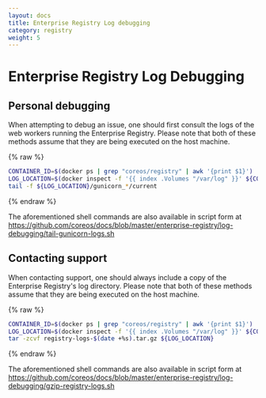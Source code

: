 ```yaml
---
layout: docs
title: Enterprise Registry Log debugging
category: registry
weight: 5
---
```


# Enterprise Registry Log Debugging

## Personal debugging

When attempting to debug an issue, one should first consult the logs of the web workers running the Enterprise Registry.
Please note that both of these methods assume that they are being executed on the host machine.

{% raw %}
```sh
CONTAINER_ID=$(docker ps | grep "coreos/registry" | awk '{print $1}')
LOG_LOCATION=$(docker inspect -f '{{ index .Volumes "/var/log" }}' ${CONTAINER_ID})
tail -f ${LOG_LOCATION}/gunicorn_*/current
```
{% endraw %}

The aforementioned shell commands are also available in script form at https://github.com/coreos/docs/blob/master/enterprise-registry/log-debugging/tail-gunicorn-logs.sh

## Contacting support

When contacting support, one should always include a copy of the Enterprise Registry's log directory.
Please note that both of these methods assume that they are being executed on the host machine.

{% raw %}
```sh
CONTAINER_ID=$(docker ps | grep "coreos/registry" | awk '{print $1}')
LOG_LOCATION=$(docker inspect -f '{{ index .Volumes "/var/log" }}' ${CONTAINER_ID})
tar -zcvf registry-logs-$(date +%s).tar.gz ${LOG_LOCATION}
```
{% endraw %}

The aforementioned shell commands are also available in script form at https://github.com/coreos/docs/blob/master/enterprise-registry/log-debugging/gzip-registry-logs.sh
